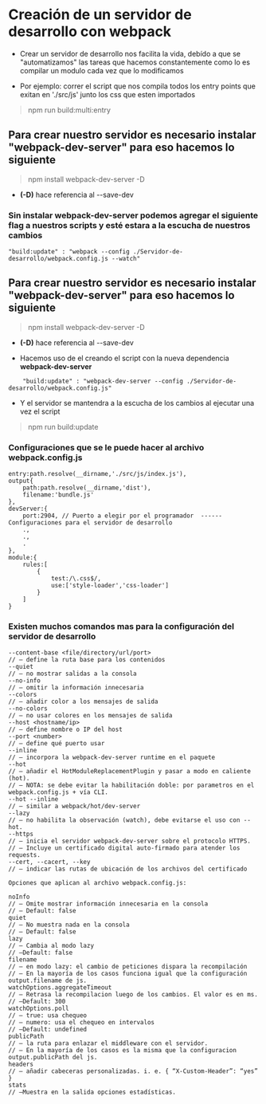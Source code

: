 # Creación de un servidor de desarrollo con webpack
- Crear un servidor de desarrollo nos facilita la vida, debído a que se "automatizamos" las tareas que hacemos constantemente como lo es compilar un modulo cada vez que lo modificamos

- Por ejemplo: correr el script que nos compila todos los entry points que exitan en './src/js' junto los css que esten importados

> npm run build:multi:entry

## Para crear nuestro servidor es necesario instalar "webpack-dev-server" para eso hacemos lo siguiente
> npm install webpack-dev-server -D 
- **(-D)** hace referencia al --save-dev
### Sin instalar webpack-dev-server podemos agregar el siguiente flag a nuestros scripts y esté estara a la escucha de nuestros cambios
```"build:update" : "webpack --config ./Servidor-de-desarrollo/webpack.config.js --watch" ```

## Para crear nuestro servidor es necesario instalar "webpack-dev-server" para eso hacemos lo siguiente
> npm install webpack-dev-server -D 
- **(-D)** hace referencia al --save-dev

- Hacemos uso de el creando el script con la nueva dependencia **webpack-dev-server**
```
    "build:update" : "webpack-dev-server --config ./Servidor-de-desarrollo/webpack.config.js"
```

- Y el servidor se mantendra a la escucha de los cambios al ejecutar una vez el script
> npm run build:update

### Configuraciones que se le puede hacer al archivo webpack.config.js
```
entry:path.resolve(__dirname,'./src/js/index.js'),
output{
    path:path.resolve(__dirname,'dist'),
    filename:'bundle.js'
},
devServer:{
    port:2904, // Puerto a elegir por el programador  ------  Configuraciones para el servidor de desarrollo
    .,
    .,
    .
},
module:{
    rules:[
        {
            test:/\.css$/,
            use:['style-loader','css-loader']
        }
    ]
}
```

### Existen muchos comandos mas para la configuración del servidor de desarrollo
```
--content-base <file/directory/url/port>
// — define la ruta base para los contenidos
--quiet
// — no mostrar salidas a la consola
--no-info
// — omitir la información innecesaria
--colors
// — añadir color a los mensajes de salida
--no-colors
// — no usar colores en los mensajes de salida
--host <hostname/ip>
// — define nombre o IP del host
--port <number>
// — define qué puerto usar
--inline
// – incorpora la webpack-dev-server runtime en el paquete
--hot
// — añadir el HotModuleReplacementPlugin y pasar a modo en caliente (hot).
// — NOTA: se debe evitar la habilitación doble: por parametros en el webpack.config.js + vía CLI.
--hot --inline
// — similar a webpack/hot/dev-server
--lazy
// — no habilita la observación (watch), debe evitarse el uso con --hot.
--https
// — inicia el servidor webpack-dev-server sobre el protocolo HTTPS.
// — Incluye un certificado digital auto-firmado para atender los requests.
--cert, --cacert, --key
// — indicar las rutas de ubicación de los archivos del certificado

Opciones que aplican al archivo webpack.config.js:

noInfo
// — Omite mostrar información innecesaria en la consola
// — Default: false
quiet
// — No muestra nada en la consola
// — Default: false
lazy
// — Cambia al modo lazy
// —Default: false
filename
// — en modo lazy: el cambio de peticiones dispara la recompilación
// — En la mayoría de los casos funciona igual que la configuración output.filename de js.
watchOptions.aggregateTimeout
// — Retrasa la recompilacion luego de los cambios. El valor es en ms.
// —Default: 300
watchOptions.poll
// — true: usa chequeo
// — numero: usa el chequeo en intervalos
// —Default: undefined
publicPath
// — la ruta para enlazar el middleware con el servidor.
// — En la mayoría de los casos es la misma que la configuracion output.publicPath del js.
headers
// — añadir cabeceras personalizadas. i. e. { “X-Custom-Header”: “yes” }
stats
// —Muestra en la salida opciones estadísticas.
```
